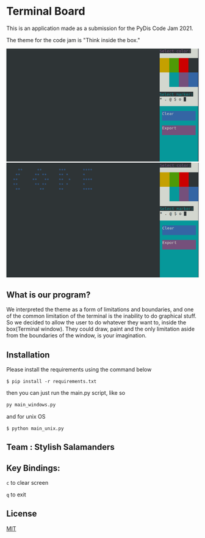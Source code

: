 # Terminal Board
This is an application made as a submission for the PyDis Code Jam 2021.

The theme for the code jam is "Think inside the box."

<img src="screenshots/empty.png">
<img src="screenshots/code.png">

## What is our program?
We interpreted the theme as a form of limitations and boundaries, and one of the common limitation of the terminal is the inability to do graphical stuff. So we decided to allow the user to do whatever they want to, inside the box(Terminal window). They could draw, paint and the only limitation aside from the boundaries of the window, is your imagination.

## Installation
Please install the requirements using the command below
```shell
$ pip install -r requirements.txt
```
then you can just run the main.py script, like so
```cmd
py main_windows.py
```
and for unix OS
```shell
$ python main_unix.py
```
## Team : Stylish Salamanders

## Key Bindings:
`c` to clear screen

`q` to exit

## License
[MIT](https://choosealicense.com/licenses/mit/)
